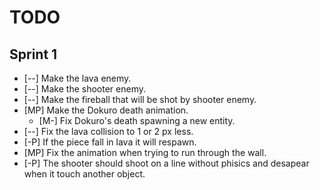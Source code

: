 TODO
====

Sprint 1
--------

* [--] Make the lava enemy.
* [--] Make the shooter enemy.
* [--] Make the fireball that will be shot by shooter enemy.
* [MP] Make the Dokuro death animation.
  * [M-] Fix Dokuro's death spawning a new entity.
* [--] Fix the lava collision to 1 or 2 px less.
* [-P] If the piece fall in lava it will respawn.
* [MP] Fix the animation when trying to run through the wall.
* [-P] The shooter should shoot on a line without phisics and desapear when it touch another object.
